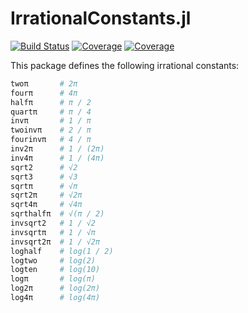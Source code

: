 # IrrationalConstants.jl

[![Build Status](https://github.com/JuliaMath/IrrationalConstants.jl/workflows/CI/badge.svg?branch=main)](https://github.com/JuliaMath/IrrationalConstants.jl/actions/workflows/CI.yml?query=branch%3Amain)
[![Coverage](https://codecov.io/gh/JuliaMath/IrrationalConstants.jl/branch/main/graph/badge.svg)](https://codecov.io/gh/JuliaMath/IrrationalConstants.jl)
[![Coverage](https://coveralls.io/repos/github/JuliaMath/IrrationalConstants.jl/badge.svg?branch=main)](https://coveralls.io/github/JuliaMath/IrrationalConstants.jl?branch=main)

This package defines the following irrational constants:

```julia
twoπ       # 2π
fourπ      # 4π
halfπ      # π / 2
quartπ     # π / 4
invπ       # 1 / π
twoinvπ    # 2 / π
fourinvπ   # 4 / π
inv2π      # 1 / (2π)
inv4π      # 1 / (4π)
sqrt2      # √2
sqrt3      # √3
sqrtπ      # √π
sqrt2π     # √2π
sqrt4π     # √4π
sqrthalfπ  # √(π / 2)
invsqrt2   # 1 / √2
invsqrtπ   # 1 / √π
invsqrt2π  # 1 / √2π
loghalf    # log(1 / 2)
logtwo     # log(2)
logten     # log(10)
logπ       # log(π)
log2π      # log(2π)
log4π      # log(4π)
```

